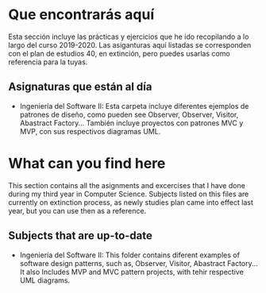 # Que encontrarás aquí
Esta sección incluye las prácticas y ejercicios que he ido recopilando a lo largo del curso 2019-2020. Las asiganturas aquí listadas se corresponden con el plan de estudios 40, en extinción, pero puedes usarlas como referencia para la tuyas.

## Asignaturas que están al día
- Ingeniería del Software II: Esta carpeta incluye diferentes ejemplos de patrones de diseño, como pueden see Observer, Observer, Visitor, Abastract Factory... También incluye proyectos con patrones MVC y MVP, con sus respectivos diagramas UML.

# What can you find here
This section contains all the asignments and excercises that I have done during my third year in Computer Science. Subjects listed on this files are currently on extinction process, as newly studies plan came into effect last year, but you can use then as a reference.

## Subjects that are up-to-date
- Ingeniería del Software II: This folder contains diferent examples of software design patterns, such as, Observer, Visitor, Abastract Factory... It also Includes MVP and MVC pattern projects, with tehir respective UML diagrams.